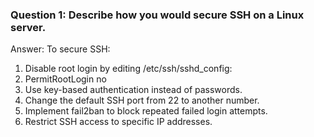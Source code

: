 ### Question 1: Describe how you would secure SSH on a Linux server. 

Answer:
To secure SSH:
1. Disable root login by editing /etc/ssh/sshd_config:
2. PermitRootLogin no
3. Use key-based authentication instead of passwords.
4. Change the default SSH port from 22 to another number.
5. Implement fail2ban to block repeated failed login attempts.
6. Restrict SSH access to specific IP addresses.

